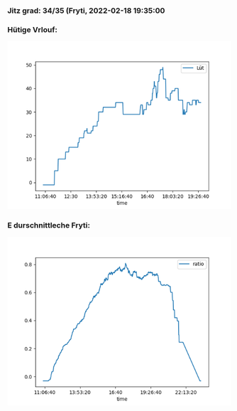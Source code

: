 ### Jitz grad: 34/35 (Fryti, 2022-02-18 19:35:00

### Hütige Vrlouf:
![Graph](Today.png)

### E durschnittleche Fryti:
![Graph](Fryti.png)
